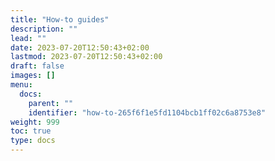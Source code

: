 ```yaml
---
title: "How-to guides"
description: ""
lead: ""
date: 2023-07-20T12:50:43+02:00
lastmod: 2023-07-20T12:50:43+02:00
draft: false
images: []
menu:
  docs:
    parent: ""
    identifier: "how-to-265f6f1e5fd1104bcb1ff02c6a8753e8"
weight: 999
toc: true
type: docs
---
```

